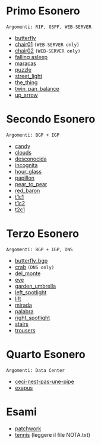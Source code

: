 # Primo Esonero
```Argomenti: RIP, OSPF, WEB-SERVER```
- [butterfly](./butterfly/)
- [chair01](./chair01/) `(WEB-SERVER only)`
- [chair02](./chair02/) `(WEB-SERVER only)`
- [falling asleep](./falling_asleep/)
- [maracas](./maracas/)
- [puzzle](./puzzle/)
- [street_light](./street_light/)
- [the_thing](./the_thing/)
- [twin_pan_balance](./twin_pan_balance/)
- [up_arrow](./up_arrow/)
# Secondo Esonero
```Argomenti: BGP + IGP```
- [candy](./candy/)
- [clouds](./clouds/)
- [desconocida](./desconocida/)
- [incognita](./incognita/)
- [hour_glass](./hour_glass/)
- [papillon](./papillon/)
- [pear_to_pear](./pear_to_pear/)
- [red_baron](./red_baron/)
- [t1c1](./t1c1/)
- [t1c2](./t1c2/)
- [t2c1](./t2c1/)
# Terzo Esonero
```Argomenti: BGP + IGP, DNS```
- [butterfly_bgp](./butterfly_bgp/)
- [crab](./crab/) `(DNS only)`
- [del_monte](./del_monte/)
- [eye](./eye)
- [garden_umbrella](./garden_umbrella/)
- [left_spotlight](./left_spotlight/)
- [lift](./lift/)
- [mirada](./mirada/)
- [palabra](./palabra/)
- [right_spotlight](./right_spotlight/)
- [stairs](./stairs/)
- [trousers](./trousers/)
# Quarto Esonero
```Argomenti: Data Center```
- [ceci-nest-pas-une-pipe](./ceci-nest-pas-une-pipe/)
- [exapus](./exapus/)
# Esami
- [patchwork](./patchwork/)
- [tennis](./tennis/) (leggere il file NOTA.txt)